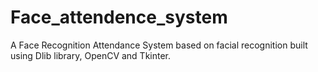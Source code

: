 # Face_attendence_system

A Face Recognition Attendance System based on facial recognition built using Dlib library, OpenCV and Tkinter.
